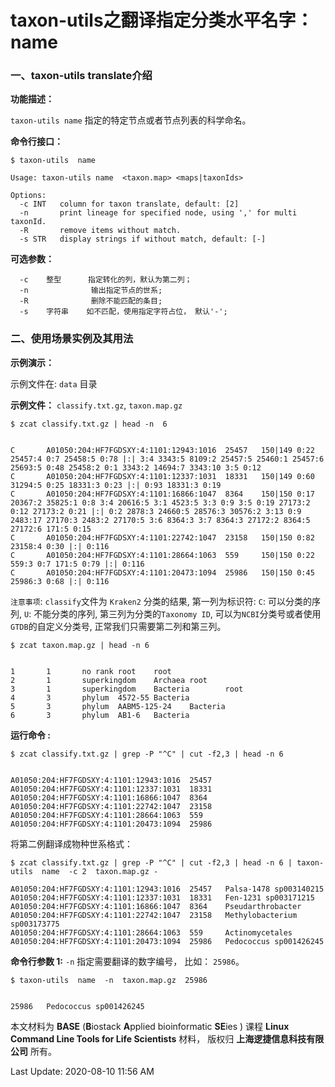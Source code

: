 # taxon-utils之翻译指定分类水平名字：name

### 一、taxon-utils translate介绍

**功能描述：**

`taxon-utils name` 指定的特定节点或者节点列表的科学命名。

**命令行接口：**

    $ taxon-utils  name

    Usage: taxon-utils name  <taxon.map> <maps|taxonIds>

    Options:
      -c INT   column for taxon translate, default: [2]
      -n       print lineage for specified node, using ',' for multi taxonId.
      -R       remove items without match.
      -s STR   display strings if without match, default: [-]


**可选参数：**

      -c    整型      指定转化的列，默认为第二列；
      -n              输出指定节点的世系;
      -R              删除不能匹配的条目;
      -s    字符串    如不匹配，使用指定字符占位， 默认'-';

### 二、使用场景实例及其用法

**示例演示：**

示例文件在: `data` 目录

**示例文件：**  `classify.txt.gz`, `taxon.map.gz`

    $ zcat classify.txt.gz | head -n  6


    C       A01050:204:HF7FGDSXY:4:1101:12943:1016  25457   150|149 0:22 25457:4 0:7 25458:5 0:78 |:| 3:4 3343:5 8109:2 25457:5 25460:1 25457:6 25693:5 0:48 25458:2 0:1 3343:2 14694:7 3343:10 3:5 0:12
    C       A01050:204:HF7FGDSXY:4:1101:12337:1031  18331   150|149 0:60 31294:5 0:25 18331:3 0:23 |:| 0:93 18331:3 0:19
    C       A01050:204:HF7FGDSXY:4:1101:16866:1047  8364    150|150 0:17 20367:2 35825:1 0:8 3:4 20616:5 3:1 4523:5 3:3 0:9 3:5 0:19 27173:2 0:12 27173:2 0:21 |:| 0:2 2878:3 24660:5 28576:3 30576:2 3:13 0:9 2483:17 27170:3 2483:2 27170:5 3:6 8364:3 3:7 8364:3 27172:2 8364:5 27172:6 171:5 0:15
    C       A01050:204:HF7FGDSXY:4:1101:22742:1047  23158   150|150 0:82 23158:4 0:30 |:| 0:116
    C       A01050:204:HF7FGDSXY:4:1101:28664:1063  559     150|150 0:22 559:3 0:7 171:5 0:79 |:| 0:116
    C       A01050:204:HF7FGDSXY:4:1101:20473:1094  25986   150|150 0:45 25986:3 0:68 |:| 0:116

`注意事项`: `classify`文件为 `Kraken2` 分类的结果, 第一列为标识符: `C`: 可以分类的序列, `U`: 不能分类的序列, 第三列为分类的`Taxonomy ID`, 可以为`NCBI`分类号或者使用`GTDB`的自定义分类号, 正常我们只需要第二列和第三列。

    $ zcat taxon.map.gz | head -n 6


    1       1       no rank root    root
    2       1       superkingdom    Archaea root
    3       1       superkingdom    Bacteria        root
    4       3       phylum  4572-55 Bacteria
    5       3       phylum  AABM5-125-24    Bacteria
    6       3       phylum  AB1-6   Bacteria

**运行命令 :**


    $ zcat classify.txt.gz | grep -P "^C" | cut -f2,3 | head -n 6


    A01050:204:HF7FGDSXY:4:1101:12943:1016  25457
    A01050:204:HF7FGDSXY:4:1101:12337:1031  18331
    A01050:204:HF7FGDSXY:4:1101:16866:1047  8364
    A01050:204:HF7FGDSXY:4:1101:22742:1047  23158
    A01050:204:HF7FGDSXY:4:1101:28664:1063  559
    A01050:204:HF7FGDSXY:4:1101:20473:1094  25986


将第二例翻译成物种世系格式：

    $ zcat classify.txt.gz | grep -P "^C" | cut -f2,3 | head -n 6 | taxon-utils  name  -c 2  taxon.map.gz -

    A01050:204:HF7FGDSXY:4:1101:12943:1016  25457   Palsa-1478 sp003140215
    A01050:204:HF7FGDSXY:4:1101:12337:1031  18331   Fen-1231 sp003171215
    A01050:204:HF7FGDSXY:4:1101:16866:1047  8364    Pseudarthrobacter
    A01050:204:HF7FGDSXY:4:1101:22742:1047  23158   Methylobacterium sp003173775
    A01050:204:HF7FGDSXY:4:1101:28664:1063  559     Actinomycetales
    A01050:204:HF7FGDSXY:4:1101:20473:1094  25986   Pedococcus sp001426245

**命令行参数 1:** `-n` 指定需要翻译的数字编号， 比如： `25986`。

    $ taxon-utils  name  -n  taxon.map.gz  25986


    25986   Pedococcus sp001426245


本文材料为 **BASE** (**B**iostack **A**pplied bioinformatic **SE**ies ) 课程 **Linux Command Line Tools for Life Scientists** 材料， 版权归 **上海逻捷信息科技有限公司** 所有。

Last Update: 2020-08-10 11:56 AM
